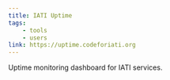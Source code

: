```yaml
---
title: IATI Uptime
tags:
    - tools
    - users
link: https://uptime.codeforiati.org
---
```


Uptime monitoring dashboard for IATI services.